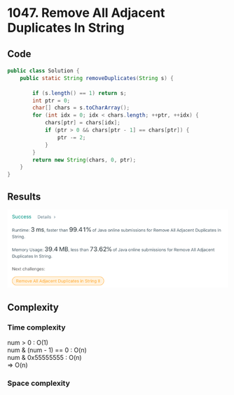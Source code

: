 # 1047. Remove All Adjacent Duplicates In String
## Code
```java
public class Solution {
    public static String removeDuplicates(String s) {

        if (s.length() == 1) return s;
        int ptr = 0;
        char[] chars = s.toCharArray();
        for (int idx = 0; idx < chars.length; ++ptr, ++idx) {
            chars[ptr] = chars[idx];
            if (ptr > 0 && chars[ptr - 1] == chars[ptr]) {
                ptr -= 2;
            }
        }
        return new String(chars, 0, ptr);
    }
}
```
## Results
![img.png](img.png)
## Complexity
### Time complexity
num > 0 : O(1)  
num & (num - 1) == 0 : O(n)  
num & 0x55555555 : O(n)  
=> O(n)
### Space complexity